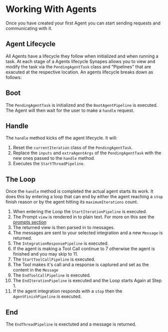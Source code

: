 # Working With Agents

Once you have created your first Agent you can start sending requests and communicating with it.

## Agent Lifecycle

All Agents have a lifecycle they follow when initialized and when running a task. 
At each stage of a Agents lifecycle Synapes allows you to view and modify the task via the `PendingAgentTask` class and "Pipelines" that are exacuted at the respective location. An agents lifecycle breaks down as follows:

## Boot
The `PendingAgentTask` is initialized and the `BootAgentPipeline` is executed. The Agent will then wait for the user to make a `handle` request.

## Handle
The `handle` method kicks off the agent lifecycle. It will:
1. Reset the `currentIteration` class of the `PendingAgentTask`.
2. Replace the `inputs` and `extraAgentArgs` of the `PendingAgentTask` with the new ones passed to the `handle` method.
3. Executes the `StartThreadPipeline`.

## The Loop
Once the `handle` method is completed the actual agent starts its work. It does this by entering a loop that can end by either the agent reaching a `stop` finish reason or by the agent hitting its `maximumIterations` count.

1. When entering the Loop the `StartIterationPipeline` is executed.
2. The Prompt `view` is rendered in to plain text. For more on this see the [prompts section](/agents/prompts)
3. The returned view is then parsed in to messages.
4. The messages are sent to your selected integration and a new `Message` is returned.
5. The `IntegrationResponsePipeline` is executed.
6. If the agent is making a Tool Call continue to 7 otherwise the agent is finished and you may skip to 11.
7. The `StartToolCallPipeline` is executed.
8. The Tool makes it's call and a response is captured and set as the content in the `Message`
9. The `EndToolCallPipeline` is executed.
10. The `EndIterationPipeline` is executed and the Loop starts Again at Step 1.
11. If the agent integration responds with a `stop` then the `AgentFinishPipeline` is executed.

## End
The `EndThreadPipeline` is exectuted and a message is returned.

